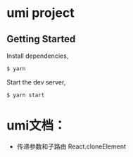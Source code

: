 # umi project

## Getting Started

Install dependencies,

```bash
$ yarn
```

Start the dev server,

```bash
$ yarn start
```


# umi文档：  
- 传递参数和子路由   React.cloneElement
